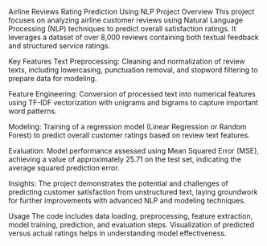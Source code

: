 Airline Reviews Rating Prediction Using NLP
Project Overview
This project focuses on analyzing airline customer reviews using Natural Language Processing (NLP) techniques to predict overall satisfaction ratings. It leverages a dataset of over 8,000 reviews containing both textual feedback and structured service ratings.

Key Features
Text Preprocessing: Cleaning and normalization of review texts, including lowercasing, punctuation removal, and stopword filtering to prepare data for modeling.

Feature Engineering: Conversion of processed text into numerical features using TF-IDF vectorization with unigrams and bigrams to capture important word patterns.

Modeling: Training of a regression model (Linear Regression or Random Forest) to predict overall customer ratings based on review text features.

Evaluation: Model performance assessed using Mean Squared Error (MSE), achieving a value of approximately 25.71 on the test set, indicating the average squared prediction error.

Insights: The project demonstrates the potential and challenges of predicting customer satisfaction from unstructured text, laying groundwork for further improvements with advanced NLP and modeling techniques.

Usage
The code includes data loading, preprocessing, feature extraction, model training, prediction, and evaluation steps. Visualization of predicted versus actual ratings helps in understanding model effectiveness.
